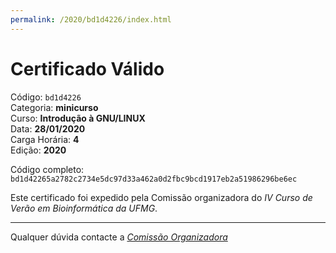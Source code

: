 ```yaml
---
permalink: /2020/bd1d4226/index.html
---
```


# Certificado Válido

Código: `bd1d4226`<br>
Categoria: **minicurso**<br>
Curso: **Introdução à GNU/LINUX**<br>
Data: **28/01/2020**<br>
Carga Horária: **4**<br>
Edição: **2020**<br>


Código completo: `bd1d42265a2782c2734e5dc97d33a462a0d2fbc9bcd1917eb2a51986296be6ec`


Este certificado foi expedido pela Comissão organizadora do *IV Curso de Verão em Bioinformática da UFMG*.

----

Qualquer dúvida contacte a [_Comissão Organizadora_](<mailto:cursobioinfoufmg@gmail.com$subject=[Certificados]>)

